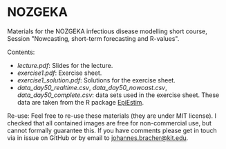 # NOZGEKA
Materials for the NOZGEKA infectious disease modelling short course, Session "Nowcasting, short-term forecasting and R-values".

Contents:
- *lecture.pdf*: Slides for the lecture.
- *exercise1.pdf*: Exercise sheet.
- *exercise1_solution.pdf*: Solutions for the exercise sheet.
- *data_day50_realtime.csv*, *data_day50_nowcast.csv*, *data_day50_complete.csv*: data sets used in the exercise sheet. These data are taken from the R package [EpiEstim](https://cran.r-project.org/web/packages/EpiEstim/index.html).

Re-use: Feel free to re-use these materials (they are under MIT license). I checked that all contained images are free for non-commercial use, but cannot formally guarantee this. If you have comments please get in touch via in issue on GitHub or by email to johannes.bracher@kit.edu.
